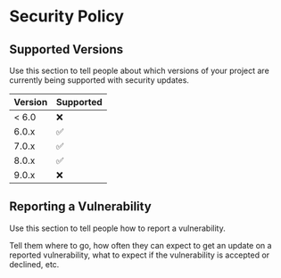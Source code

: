 # Security Policy

## Supported Versions

Use this section to tell people about which versions of your project are
currently being supported with security updates.

| Version | Supported          |
| ------- | ------------------ |
| < 6.0   | :x:                |
| 6.0.x   | :white_check_mark: |
| 7.0.x   | :white_check_mark: |
| 8.0.x   | :white_check_mark: |
| 9.0.x   | :x:                |

## Reporting a Vulnerability

Use this section to tell people how to report a vulnerability.

Tell them where to go, how often they can expect to get an update on a
reported vulnerability, what to expect if the vulnerability is accepted or
declined, etc.
